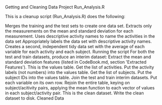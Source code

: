 
Getting and Cleaning Data Project
Run_Analysis.R

This is a  cleanup script (Run_Analysis.R) does the following:

Merges the training and the test sets to create one data set.
Extracts only the measurements on the mean and standard deviation for each measurement.
Uses descriptive activity names to name the activities in the data set
Appropriately labels the data set with descriptive activity names.
Creates a second, independent tidy data set with the average of each variable for each activity and each subject.
Running the script
For both the test and train datasets, produce an interim dataset:
Extract the mean and standard deviation features (listed in CodeBook.md, section 'Extracted Features'). This is the values table.
Get the list of activities.
Put the activity labels (not numbers) into the values table.
Get the list of subjects.
Put the subject IDs into the values table.
Join the test and train interim datasets.
Put each variable on its own row.
Rejoin the entire table, keying on subject/acitivity pairs, applying the mean function to each vector of values in each subject/activity pair. This is the clean dataset.
Write the clean dataset to disk.
Cleaned Data
  
 